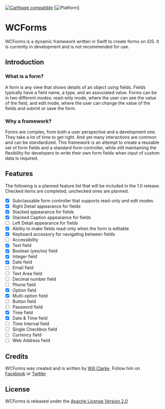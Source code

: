 [![Carthage compatible](https://img.shields.io/badge/Carthage-compatible-4BC51D.svg?style=flat)](https://github.com/Carthage/Carthage)
[![Platform](https://img.shields.io/badge/platform-iOS-lightgrey.svg?style=flat)]

# WCForms
WCForms is a dynamic framework written in Swift to create forms on iOS. It is currently in development and is not recommended for use.

## Introduction

### What is a form?
A form is any view that shows details of an object using fields. Fields typically have a field name, a type, and an associated value. Forms can be in two different modes: read-only mode, where the user can see the value of the field, and edit mode, where the user can change the value of the fields and submit or save the form.

### Why a framework?
Forms are complex, from both a user perspective and a development one. They take a lot of time to get right. And yet many interactions are common and can be standardized. This framework is an attempt to create a reusable set of form fields and a standard form controller, while still maintaining the flexibility for developers to write their own form fields when input of custom data is required.

## Features

The following is a planned feature list that will be included in the 1.0 release. Checked items are completed, unchecked ones are planned.

- [x] Subclassable form controller that supports read-only and edit modes
- [x] Right Detail appearance for fields
- [x] Stacked appearance for fields
- [x] Stacked Caption appearance for fields
- [ ] Left Detail appearance for fields
- [x] Ability to make fields read-only when the form is editable
- [x] Keyboard accessory for navigating between fields
- [ ] Accessibility
- [x] Text field
- [x] Boolean (yes/no) field
- [x] Integer field
- [x] Date field
- [ ] Email field
- [ ] Text Area field
- [ ] Decimal number field
- [ ] Phone field
- [x] Option field
- [x] Multi-option field
- [ ] Button field
- [ ] Password field
- [x] Time field
- [x] Date & Time field
- [ ] Time Interval field
- [ ] Single Checkbox field
- [ ] Currency field
- [ ] Web Address field

## Credits

WCForms was created and is written by [Will Clarke](https://www.willclarke.net). Follow him on [Facebook](http://facebook.com/willclarkedotnet) or [Twitter](https://twitter.com/willclarke)

## License

WCForms is released under the [Apache License Version 2.0](https://www.apache.org/licenses/LICENSE-2.0)
